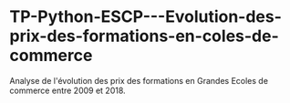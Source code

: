 # TP-Python-ESCP---Evolution-des-prix-des-formations-en-coles-de-commerce
Analyse de l'évolution des prix des formations en Grandes Ecoles de commerce entre 2009 et 2018.
